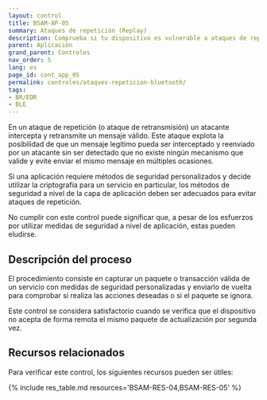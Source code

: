 ```yaml
---
layout: control
title: BSAM-AP-05
summary: Ataques de repetición (Replay)
description: Comprueba si tu dispositivo es vulnerable a ataques de repetición. Es importante para evitar que se puedan reutilizar paquetes válidos para realizar acciones no autorizadas.
parent: Aplicación
grand_parent: Controles
nav_order: 5
lang: es
page_id: cont_app_05
permalink: controles/ataques-repeticion-bluetooth/
tags:
- BR/EDR
- BLE
---
```


En un ataque de repetición (o ataque de retransmisión) un atacante intercepta y retransmite un mensaje válido. Este ataque explota la posibilidad de que un mensaje legítimo pueda ser interceptado y reenviado por un atacante sin ser detectado que no existe ningún mecanismo que valide y evite enviar el mismo mensaje en múltiples ocasiones.

Si una aplicación requiere métodos de seguridad personalizados y decide utilizar la criptografía para un servicio en particular, los métodos de seguridad a nivel de la capa de aplicación deben ser adecuados para evitar ataques de repetición.

No cumplir con este control puede significar que, a pesar de los esfuerzos por utilizar medidas de seguridad a nivel de aplicación, estas pueden eludirse.


## Descripción del proceso

El procedimiento consiste en capturar un paquete o transacción válida de un servicio con medidas de seguridad personalizadas y enviarlo de vuelta para comprobar si realiza las acciones deseadas o si el paquete se ignora.

Este control se considera satisfactorio cuando se verifica que el dispositivo no acepta de forma remota el mismo paquete de actualización por segunda vez.

## Recursos relacionados

Para verificar este control, los siguientes recursos pueden ser útiles:

{% include res_table.md resources='BSAM-RES-04,BSAM-RES-05' %}